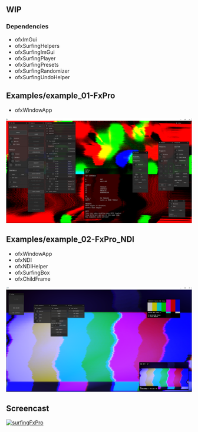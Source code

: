 ## WIP

### Dependencies
- ofxImGui
- ofxSurfingHelpers
- ofxSurfingImGui
- ofxSurfingPlayer
- ofxSurfingPresets
- ofxSurfingRandomizer
- ofxSurfingUndoHelper



## Examples/example_01-FxPro
- ofxWindowApp

![](Capture.PNG)



## Examples/example_02-FxPro_NDI
- ofxWindowApp
- ofxNDI
- ofxNDIHelper
- ofxSurfingBox
- ofxChildFrame

![](Examples/example_02-FxPro_NDI/Capture.PNG)



## Screencast
[![surfingFxPro](https://youtube-md.vercel.app/45knSjIz0js/1280/720)](https://www.youtube.com/watch?v=45knSjIz0js)
